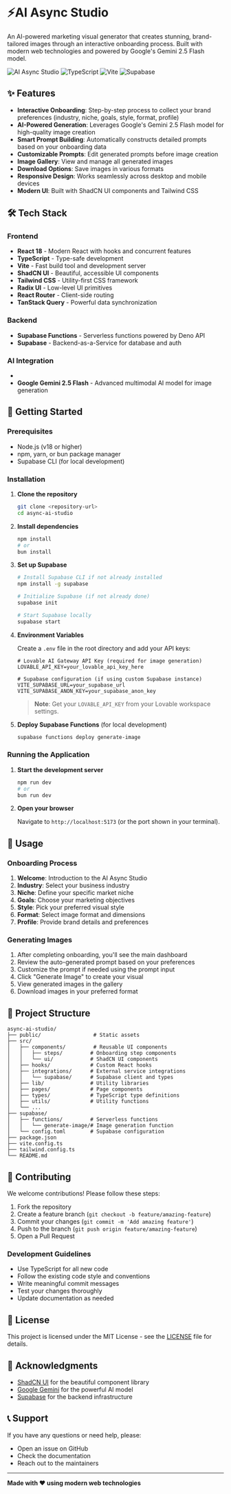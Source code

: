 # ⚡AI Async Studio

An AI-powered marketing visual generator that creates stunning, brand-tailored images through an interactive onboarding process. Built with modern web technologies and powered by Google's Gemini 2.5 Flash model.

![AI Async Studio](https://img.shields.io/badge/React-18.3.1-blue) ![TypeScript](https://img.shields.io/badge/TypeScript-5.8.3-blue) ![Vite](https://img.shields.io/badge/Vite-5.4.19-yellow) ![Supabase](https://img.shields.io/badge/Supabase-2.58.0-green)

## ✨ Features

- **Interactive Onboarding**: Step-by-step process to collect your brand preferences (industry, niche, goals, style, format, profile)
- **AI-Powered Generation**: Leverages Google's Gemini 2.5 Flash model for high-quality image creation
- **Smart Prompt Building**: Automatically constructs detailed prompts based on your onboarding data
- **Customizable Prompts**: Edit generated prompts before image creation
- **Image Gallery**: View and manage all generated images
- **Download Options**: Save images in various formats
- **Responsive Design**: Works seamlessly across desktop and mobile devices
- **Modern UI**: Built with ShadCN UI components and Tailwind CSS

## 🛠️ Tech Stack

### Frontend

- **React 18** - Modern React with hooks and concurrent features
- **TypeScript** - Type-safe development
- **Vite** - Fast build tool and development server
- **ShadCN UI** - Beautiful, accessible UI components
- **Tailwind CSS** - Utility-first CSS framework
- **Radix UI** - Low-level UI primitives
- **React Router** - Client-side routing
- **TanStack Query** - Powerful data synchronization

### Backend

- **Supabase Functions** - Serverless functions powered by Deno API
- **Supabase** - Backend-as-a-Service for database and auth

### AI Integration

-
- **Google Gemini 2.5 Flash** - Advanced multimodal AI model for image generation

## 🚀 Getting Started

### Prerequisites

- Node.js (v18 or higher)
- npm, yarn, or bun package manager
- Supabase CLI (for local development)

### Installation

1. **Clone the repository**

   ```bash
   git clone <repository-url>
   cd async-ai-studio
   ```

2. **Install dependencies**

   ```bash
   npm install
   # or
   bun install
   ```

3. **Set up Supabase**

   ```bash
   # Install Supabase CLI if not already installed
   npm install -g supabase

   # Initialize Supabase (if not already done)
   supabase init

   # Start Supabase locally
   supabase start
   ```

4. **Environment Variables**

   Create a `.env` file in the root directory and add your API keys:

   ```env
   # Lovable AI Gateway API Key (required for image generation)
   LOVABLE_API_KEY=your_lovable_api_key_here

   # Supabase configuration (if using custom Supabase instance)
   VITE_SUPABASE_URL=your_supabase_url
   VITE_SUPABASE_ANON_KEY=your_supabase_anon_key
   ```

   > **Note**: Get your `LOVABLE_API_KEY` from your Lovable workspace settings.

5. **Deploy Supabase Functions** (for local development)
   ```bash
   supabase functions deploy generate-image
   ```

### Running the Application

1. **Start the development server**

   ```bash
   npm run dev
   # or
   bun run dev
   ```

2. **Open your browser**

   Navigate to `http://localhost:5173` (or the port shown in your terminal).

## 📖 Usage

### Onboarding Process

1. **Welcome**: Introduction to the AI Async Studio
2. **Industry**: Select your business industry
3. **Niche**: Define your specific market niche
4. **Goals**: Choose your marketing objectives
5. **Style**: Pick your preferred visual style
6. **Format**: Select image format and dimensions
7. **Profile**: Provide brand details and preferences

### Generating Images

1. After completing onboarding, you'll see the main dashboard
2. Review the auto-generated prompt based on your preferences
3. Customize the prompt if needed using the prompt input
4. Click "Generate Image" to create your visual
5. View generated images in the gallery
6. Download images in your preferred format

## 📁 Project Structure

```
async-ai-studio/
├── public/                 # Static assets
├── src/
│   ├── components/         # Reusable UI components
│   │   ├── steps/         # Onboarding step components
│   │   └── ui/            # ShadCN UI components
│   ├── hooks/             # Custom React hooks
│   ├── integrations/      # External service integrations
│   │   └── supabase/      # Supabase client and types
│   ├── lib/               # Utility libraries
│   ├── pages/             # Page components
│   ├── types/             # TypeScript type definitions
│   ├── utils/             # Utility functions
│   └── ...
├── supabase/
│   ├── functions/         # Serverless functions
│   │   └── generate-image/# Image generation function
│   └── config.toml        # Supabase configuration
├── package.json
├── vite.config.ts
├── tailwind.config.ts
└── README.md
```

## 🤝 Contributing

We welcome contributions! Please follow these steps:

1. Fork the repository
2. Create a feature branch (`git checkout -b feature/amazing-feature`)
3. Commit your changes (`git commit -m 'Add amazing feature'`)
4. Push to the branch (`git push origin feature/amazing-feature`)
5. Open a Pull Request

### Development Guidelines

- Use TypeScript for all new code
- Follow the existing code style and conventions
- Write meaningful commit messages
- Test your changes thoroughly
- Update documentation as needed

## 📄 License

This project is licensed under the MIT License - see the [LICENSE](LICENSE) file for details.

## 🙏 Acknowledgments

- [ShadCN UI](https://ui.shadcn.com/) for the beautiful component library
- [Google Gemini](https://ai.google.dev/) for the powerful AI model
- [Supabase](https://supabase.com/) for the backend infrastructure

## 📞 Support

If you have any questions or need help, please:

- Open an issue on GitHub
- Check the documentation
- Reach out to the maintainers

---

**Made with ❤️ using modern web technologies**
